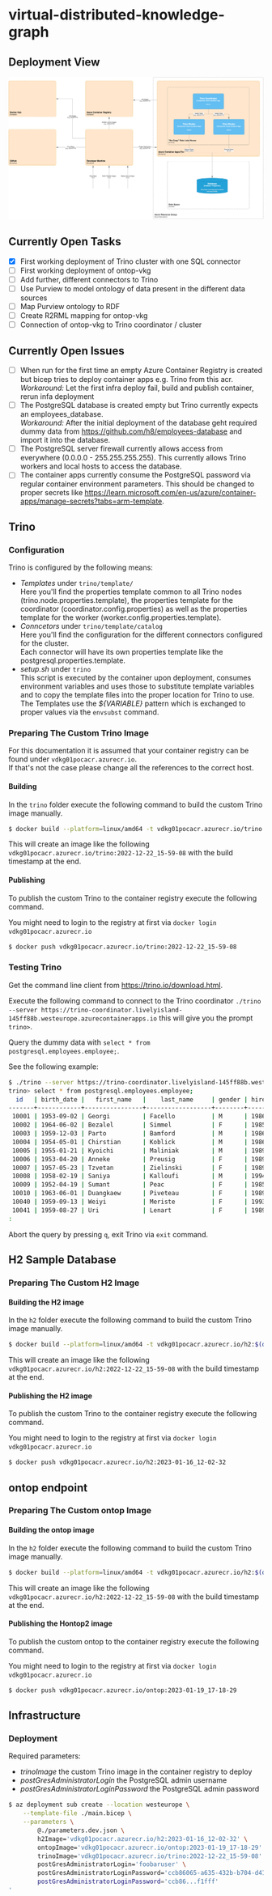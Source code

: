 # virtual-distributed-knowledge-graph

## Deployment View

![Deployment View](docs/architecture-Deployment.drawio.png)

## Currently Open Tasks

- [x] First working deployment of Trino cluster with one SQL connector 
- [ ] First working deployment of ontop-vkg 
- [ ] Add further, different connectors to Trino
- [ ] Use Purview to model ontology of data present in the different data sources
- [ ] Map Purview ontology to RDF 
- [ ] Create R2RML mapping for ontop-vkg
- [ ] Connection of ontop-vkg to Trino coordinator / cluster

## Currently Open Issues

- [ ] When run for the first time an empty Azure Container Registry is created but bicep tries to deploy container apps e.g. Trino from this acr. \
  *Workaround:* Let the first infra deploy fail, build and publish container, rerun infa deployment
- [ ] The PostgreSQL database is created empty but Trino currently expects an employees_database. \
  *Workaround:* After the initial deployment of the database geht required dummy data from https://github.com/h8/employees-database and import it into the database.
- [ ] The PostgreSQL server firewall currently allows access from everywhere (0.0.0.0 - 255.255.255.255). This currently allows Trino workers and local hosts to access the database.
- [ ] The container apps currently consume the PostgreSQL password via regular container environment parameters. This should be changed to proper secrets like https://learn.microsoft.com/en-us/azure/container-apps/manage-secrets?tabs=arm-template.

## Trino

### Configuration

Trino is configured by the following means:

- *Templates* under `trino/template/` \
  Here you'll find the properties template common to all Trino nodes (trino.node.properties.template), the properties template for the coordinator (coordinator.config.properties) as well as the properties template for the worker (worker.config.properties.template).
- *Conncetors* under `trino/template/catalog` \
  Here you'll find the configuration for the different connectors configured for the cluster. \
  Each connector will have its own properties template like the postgresql.properties.template.
- *setup.sh* under `trino` \
  This script is executed by the container upon deployment, consumes environment variables and uses those to substitute template variables and to copy the template files into the proper location for Trino to use.
  The Templates use the *${VARIABLE}* pattern which is exchanged to proper values via the `envsubst` command.




### Preparing The Custom Trino Image

For this documentation it is assumed that your container registry can be found under `vdkg01pocacr.azurecr.io`. \
If that's not the case please change all the references to the correct host.

#### Building 
In the `trino` folder execute the following command to build the custom Trino image manually.

```bash
$ docker build --platform=linux/amd64 -t vdkg01pocacr.azurecr.io/trino:$(date +"%Y-%m-%d_%H-%M-%S") .
```

This will create an image like the following `vdkg01pocacr.azurecr.io/trino:2022-12-22_15-59-08` with the build timestamp at the end.

#### Publishing

To publish the custom Trino to the container registry execute the following command.

You might need to login to the registry at first via `docker login vdkg01pocacr.azurecr.io`

```bash
$ docker push vdkg01pocacr.azurecr.io/trino:2022-12-22_15-59-08
```

### Testing Trino

Get the command line client from https://trino.io/download.html.

Execute the following command to connect to the Trino coordinator `./trino --server https://trino-coordinator.livelyisland-145ff88b.westeurope.azurecontainerapps.io` this will give you the prompt `trino>`.

Query the dummy data with `select * from postgresql.employees.employee;`.

See the following example:
```bash
$ ./trino --server https://trino-coordinator.livelyisland-145ff88b.westeurope.azurecontainerapps.io
trino> select * from postgresql.employees.employee;
  id   | birth_date |   first_name   |    last_name     | gender | hire_date
-------+------------+----------------+------------------+--------+------------
 10001 | 1953-09-02 | Georgi         | Facello          | M      | 1986-06-26
 10002 | 1964-06-02 | Bezalel        | Simmel           | F      | 1985-11-21
 10003 | 1959-12-03 | Parto          | Bamford          | M      | 1986-08-28
 10004 | 1954-05-01 | Chirstian      | Koblick          | M      | 1986-12-01
 10005 | 1955-01-21 | Kyoichi        | Maliniak         | M      | 1989-09-12
 10006 | 1953-04-20 | Anneke         | Preusig          | F      | 1989-06-02
 10007 | 1957-05-23 | Tzvetan        | Zielinski        | F      | 1989-02-10
 10008 | 1958-02-19 | Saniya         | Kalloufi         | M      | 1994-09-15
 10009 | 1952-04-19 | Sumant         | Peac             | F      | 1985-02-18
 10010 | 1963-06-01 | Duangkaew      | Piveteau         | F      | 1989-08-24
 10040 | 1959-09-13 | Weiyi          | Meriste          | F      | 1993-02-14
 10041 | 1959-08-27 | Uri            | Lenart           | F      | 1989-11-12
:
```

Abort the query by pressing `q`, exit Trino via `exit` command.

## H2 Sample Database

### Preparing The Custom H2 Image

#### Building the H2 image

In the `h2` folder execute the following command to build the custom Trino image manually.

```bash
$ docker build --platform=linux/amd64 -t vdkg01pocacr.azurecr.io/h2:$(date +"%Y-%m-%d_%H-%M-%S") .
```

This will create an image like the following `vdkg01pocacr.azurecr.io/h2:2022-12-22_15-59-08` with the build timestamp at the end.

#### Publishing the H2 image

To publish the custom Trino to the container registry execute the following command.

You might need to login to the registry at first via `docker login vdkg01pocacr.azurecr.io`

```bash
$ docker push vdkg01pocacr.azurecr.io/h2:2023-01-16_12-02-32
```


## ontop endpoint

### Preparing The Custom ontop Image

#### Building the ontop image

In the `h2` folder execute the following command to build the custom Trino image manually.

```bash
$ docker build --platform=linux/amd64 -t vdkg01pocacr.azurecr.io/h2:$(date +"%Y-%m-%d_%H-%M-%S") .
```

This will create an image like the following `vdkg01pocacr.azurecr.io/h2:2022-12-22_15-59-08` with the build timestamp at the end.

#### Publishing the Hontop2 image

To publish the custom ontop to the container registry execute the following command.

You might need to login to the registry at first via `docker login vdkg01pocacr.azurecr.io`

```bash
$ docker push vdkg01pocacr.azurecr.io/ontop:2023-01-19_17-18-29
```
## Infrastructure

### Deployment

Required parameters:

- *trinoImage* the custom Trino image in the container registry to deploy
- *postGresAdministratorLogin* the PostgreSQL admin username
- *postGresAdministratorLoginPassword* the PostgreSQL admin password

```bash
$ az deployment sub create --location westeurope \
    --template-file ./main.bicep \
    --parameters \
        @./parameters.dev.json \
        h2Image='vdkg01pocacr.azurecr.io/h2:2023-01-16_12-02-32' \
        ontopImage='vdkg01pocacr.azurecr.io/ontop:2023-01-19_17-18-29' \
        trinoImage='vdkg01pocacr.azurecr.io/trino:2022-12-22_15-59-08' \
        postGresAdministratorLogin='foobaruser' \
        postGresAdministratorLoginPassword='ccb86065-a635-432b-b704-d41d2b7f1fff'
        postGresAdministratorLoginPassword='ccb86...f1fff'
'

```
